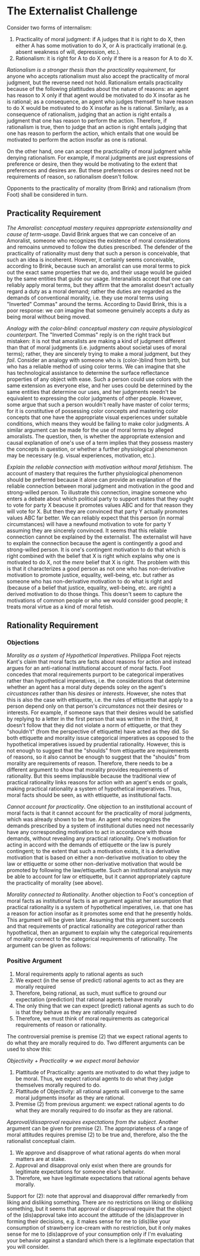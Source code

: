 # The Externalist Challenge

Consider two forms of internalism:

1. Practicality of moral judgment: if A judges that it is right to do X, then either A has some motivation to do X, or A is practically irrational (e.g. absent weakness of will, depression, etc.).
2. Rationalism: it is right for A to do X only if there is a reason for A to do X.

*Rationalism is a stronger thesis than the practicality requirement*, for anyone who accepts rationalism must also accept the practicality of moral judgment, but the reverse need not hold. Rationalism entails practicality because of the following plattitudes about the nature of reasons: an agent has reason to X only if that agent would be motivated to do X insofar as he is rational; as a consequence, an agent who judges themself to have reason to do X would be motivated to do X insofar as he is rational. Similarly, as a consequence of rationalism, judging that an action is right entails a judgment that one has reason to perform the action. Therefore, if rationalism is true, then to judge that an action is right entails judging that one has reason to perform the action, which entails that one would be motivated to perform the action insofar as one is rational.

On the other hand, one can accept the practicality of moral judgment while denying rationalism. For example, if moral judgments are just expressions of preference or desire, then they would be motivating to the extent that preferences and desires are. But these preferences or desires need not be requirements of reason, so rationalism doesn't follow.

Opponents to the practicality of morality (from Brink) and rationalism (from Foot) shall be considered in turn.

## Practicality Requirement

*The Amoralist: conceptual mastery requires appropriate extensionality and cause of term-usage*. David Brink argues that we can conceive of an Amoralist, someone who recognizes the existence of moral considerations and remoains unmoved to follow the duties prescribed. The defender of the practicality of rationality must deny that such a person is conceivable, that such an idea is incoherent. However, it certainly seems conceivable, according to Brink, because such an amoralist can use moral terms to pick out the exact same properties that we do, and their usage would be guided by the same entities that guide our usage. Interanalists accept that one can reliably apply moral terms, but they affirm that the amoralist doesn't actually regard a duty as a moral demand; rather the duties are regarded as the demands of conventional morality, i.e. they use moral terms using "Inverted" Commas" around the terms. According to David Brink, this is a poor response: we *can* imagine that someone genuinely accepts a duty as being moral without being moved.

*Analogy with the color-blind: conceptual mastery can require physiological counterpart*. The "Inverted Commas" reply is on the right track but mistaken: it is not that amoralists are making a kind of judgment different than that of moral judgments (i.e. judgments about societal uses of moral terms); rather, they are sincerely trying to make a moral judgment, but they *fail*. Consider an analogy with someone who is (color-)blind from birth, but who has a reliable method of using color terms. We can imagine that she has technological assistance to determine the surface reflectance properties of any object with ease. Such a person could use colors with the same extension as everyone else, and her uses could be determined by the same entities that determine our uses, and her judgments needn't be equivalent to expressing the color judgments of other people. However, some argue that such a person wouldn't really have master of color terms; for it is constitutive of possessing color concepts and mastering color concepts that one have the appropriate visual experiences under suitable conditions, which means they would be failing to make color judgments. A similar argument can be made for the use of moral terms by alleged amoralists. The question, then, is whether the appropriate extension and causal explanation of one's use of a term implies that they possess mastery the concepts in question, or whether a further physiological phenomenon may be necessary (e.g. visual experiences, motivation, etc.).

*Explain the reliable connection with motivation without moral fetishism*. The account of mastery that requires the further physiological phenomenon should be preferred because it alone can provide an explanation of the reliable connection between moral judgment and motivation in the good and strong-willed person. To illustrate this connection, imagine someone who enters a debate about which political party to support states that they ought to vote for party X beacuse it promotes values ABC and for that reason they will vote for X. But then they are convinced that party Y actually promotes values ABC far better. We can reliably expect that this person (in normal circumstances) will have a newfound motivation to vote for party Y assuming they are sincerely convinced. It seems that this reliable connection cannot be explained by the externalist. The externalist will have to explain the connection because the agent is contingently a good and strong-willed person. It is one's contingent motivation to do that which is right combined with the belief that X is right which explains why one is motivated to do X, not the *mere* belief that X is right. The problem with this is that it characterizes a good person as not one who has non-derivative motivation to promote justice, equality, well-being, etc. but rather as someone who has non-derivative motivation to do what is right and (because of a belief that justice, equality, well-being, etc. are right) a derived motivation to do those things. This doesn't seem to capture the motivations of common people or who we would consider good people; it treats moral virtue as a kind of moral fetish.

## Rationality Requirement

### Objections

*Morality as a system of Hypothetical Imperatives*. Philippa Foot rejects Kant's claim that moral facts are facts about reasons for action and instead argues for an anti-rational institutional account of moral facts. Foot concedes that moral requirements purport to be categorical imperatives rather than hypothetical imperatives, i.e. the considerations that determine whether an agent has a moral duty depends soley on the agent's *circustances* rather than his *desires* or *interests*. However, she notes that this is also the case with ettiquette, i.e. the rules of ettiquette that apply to a person depend only on that person's *circumstances* not their desires or interests. For example, if someone says that their desires would be satisfied by replying to a letter in the first person that was written in the third, it doesn't follow that they did not violate a norm of ettiquette, or that they "shouldn't" (from the perspective of ettiquette) have acted as they did. So both ettiquette and morality issue categorical imperatives as opposed to the hypothetical imperatives issued by prudential rationality. However, this is not enough to suggest that the "shoulds" from ettiquette are requirements of reasons, so it also cannot be enough to suggest that the "shoulds" from morality are requirements of reason. Therefore, there needs to be a different argument to show that morality provides requirements of rationality. But this seems implausible because the traditional view of practical rationality links reasons for action with an agent's ends or goals, making practical rationality a system of hypothetical imperatives. Thus, moral facts should be seen, as with ettiquette, as institutional facts.

*Cannot account for practicality*. One objection to an institutional account of moral facts is that it cannot account for the practicality of moral judgments, which was already shown to be true. An agent who recognizes the demands prescribed by a system of institutional duties need not necessarily have any corresponding motivation to act in accordance with those demands, without revealing any practical rationality. One's motivation for acting in accord with the demands of ettiquette or the law is purely contingent; to the extent that such a motivation exists, it is a derivative motivation that is based on either a non-derivative motivation to obey the law or ettiquette or some other non-derivative motivation that would be promoted by following the law/ettiquette. Such an institutional analysis may be able to account for law or ettiquette, but it cannot appropriately capture the practicality of morality (see above).

*Morality connected to Rationality*. Another objection to Foot's conception of moral facts as institutional facts is an argument against her assumption that practical rationality is a system of hypothetical imperatives, i.e. that one has a reason for action insofar as it promotes some end that he presently holds. This argument will be given later. Assuming that this argument succeeds and that requirements of practical rationality are *categorical* rather than hypothetical, then an argument to explain why the categorical requirements of morality connect to the categorical requirements of rationality. The argument can be given as follows: 

### Positive Argument

1. Moral requirements apply to rational agents as such 
2. We expect (in the sense of predict) rational agents to act as they are morally required
3. Therefore, being rational, as such, must suffice to ground our expectation (prediction) that rational agents behave morally
4. The only thing that we can expect (predict) rational agents as such to do is that they behave as they are rationally required
5. Therefore, we must think of moral requirements as categorical requirements of reason or rationality.

The controversial premise is premise (2) that we expect rational agents to do what they are morally required to do. Two different arguments can be used to show this:

*Objectivity + Practicality => we expect moral behavior* 

1. Plattitude of Practicality: agents are motivated to do what they judge to be moral. Thus, we expect rational agents to do what they judge themselves morally required to do. 
2. Plattitude of Objectivity: all rational agents will converge to the same moral judgments insofar as they are rational. 
3. Premise (2) from previous argument: we expect rational agents to do what they are morally required to do insofar as they are rational.

*Approval/dissaproval requires expectations from the subject*. Another argument can be given for premise (2). The appropriateness of a range of moral attitudes requires premise (2) to be true and, therefore, also the the rationalist conceptual claim. 

1. We approve and disapprove of what rational agents do when moral matters are at stake. 
2. Approval and disapproval only exist when there are grounds for legitimate expectations for someone else's behavior.
3. Therefore, we have legitimate expectations that rational agents behave morally.

Support for (2): note that approval and disapproval differ remarkedly from liking and disliking something. There are no restrictions on liking or disliking something, but it seems that approval or disapproval require that the object of the (dis)approval take into account the attitude of the (dis)approver in forming their decisions, e.g. it makes sense for me to (dis)like your consumption of strawberry ice-cream with no restriction, but it only makes sense for me to (dis)approve of your consumption only if I'm evaluating your behavior against a standard which there is a legitimate expectation that you will consider. 